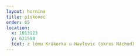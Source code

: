 ```yaml
---
layout: hornina
title: pískovec
order: 65
location:
  x: 1013123
  y: 621598
  text: z lomu Krákorka u Havlovic (okres Náchod)
---
```



